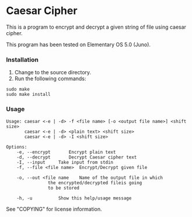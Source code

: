 # Caesar Cipher
This is a program to encrypt and decrypt a given string of file using caesar cipher.

This program has been tested on Elementary OS 5.0 (Juno).

### Installation

<ol>
	<li>Change to the source directory.</li>
	<li>Run the following commands:</li>
</ol>

```
sudo make
sudo make install
```
### Usage

```
Usage: caesar <-e | -d> -f <file name> [-o <output file name>] <shift size>
       caesar <-e | -d> <plain text> <shift size>
       caesar <-e | -d> -I <shift size>

Options:
	-e, --encrypt		Encrypt plain text
	-d, --decrypt		Decrypt Caesar cipher text
	-I, --input		Take input from stdin
	-f, --file <file name>	Encrypt/Decrypt given file

	-o, --out <file name	Name of the output file in which
				the encrypted/decrypted fileis going
				to be stored

	-h, -u			Show this help/usage message
```

See "COPYING" for license information.
